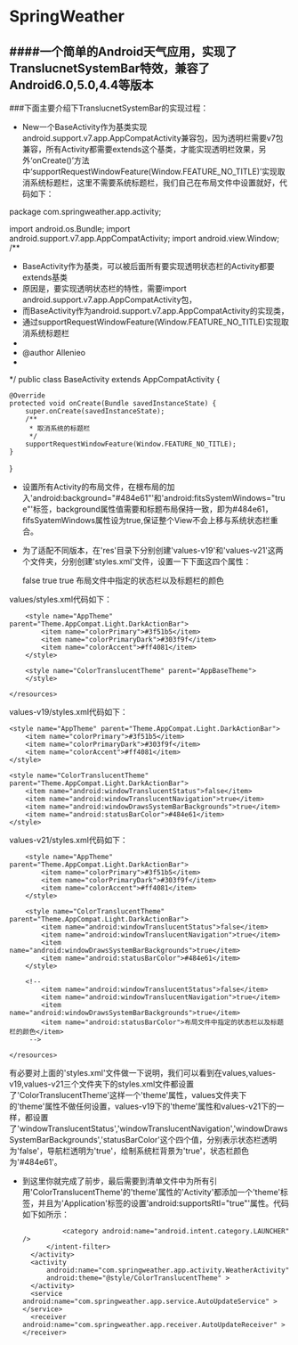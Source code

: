 # SpringWeather

####一个简单的Android天气应用，实现了TranslucnetSystemBar特效，兼容了Android6.0,5.0,4.4等版本
----------------
###下面主要介绍下TranslucnetSystemBar的实现过程：
 - New一个BaseActivity作为基类实现android.support.v7.app.AppCompatActivity兼容包，因为透明栏需要v7包兼容，所有Activity都需要extends这个基类，才能实现透明栏效果，另外‘onCreate()’方法中‘supportRequestWindowFeature(Window.FEATURE_NO_TITLE)’实现取消系统标题栏，这里不需要系统标题栏，我们自己在布局文件中设置就好，代码如下：
 




    

package com.springweather.app.activity;

import android.os.Bundle;
import android.support.v7.app.AppCompatActivity;
import android.view.Window;
/**
 * BaseActivity作为基类，可以被后面所有要实现透明状态栏的Activity都要extends基类
 * 原因是，要实现透明状态栏的特性，需要import android.support.v7.app.AppCompatActivity包，
 * 而BaseActivity作为android.support.v7.app.AppCompatActivity的实现类，
 * 通过supportRequestWindowFeature(Window.FEATURE_NO_TITLE)实现取消系统标题栏
 * 
 * @author Allenieo
 *
 */
public class BaseActivity extends AppCompatActivity {
	
	@Override
	protected void onCreate(Bundle savedInstanceState) {
		super.onCreate(savedInstanceState);
		/**
		 * 取消系统的标题栏
		 */
		supportRequestWindowFeature(Window.FEATURE_NO_TITLE);
	}

}




- 设置所有Activity的布局文件，在根布局的加入'android:background="#484e61"'和'android:fitsSystemWindows="true"'标签，background属性值需要和标题布局保持一致，即为#484e61，fifsSyatemWindows属性设为true,保证整个View不会上移与系统状态栏重合。
- 为了适配不同版本，在'res'目录下分别创建'values-v19'和'values-v21'这两个文件夹，分别创建'styles.xml'文件，设置一下下面这四个属性：


    <item name="android:windowTranslucentStatus">false</item>
    <item name="android:windowTranslucentNavigation">true</item>
    <item name="android:windowDrawsSystemBarBackgrounds">true</item>
    <item name="android:statusBarColor">布局文件中指定的状态栏以及标题栏的颜色</item>


values/styles.xml代码如下：
    <resources>
    
        <style name="AppTheme" parent="Theme.AppCompat.Light.DarkActionBar">
            <item name="colorPrimary">#3f51b5</item>
            <item name="colorPrimaryDark">#303f9f</item>
            <item name="colorAccent">#ff4081</item>
        </style>
        
        <style name="ColorTranslucentTheme" parent="AppBaseTheme">
        </style>
    
    </resources>

values-v19/styles.xml代码如下：


<resources>

    <style name="AppTheme" parent="Theme.AppCompat.Light.DarkActionBar">
        <item name="colorPrimary">#3f51b5</item>
        <item name="colorPrimaryDark">#303f9f</item>
        <item name="colorAccent">#ff4081</item>
    </style>
    
    <style name="ColorTranslucentTheme" parent="Theme.AppCompat.Light.DarkActionBar">
        <item name="android:windowTranslucentStatus">false</item>
        <item name="android:windowTranslucentNavigation">true</item>
        <item name="android:windowDrawsSystemBarBackgrounds">true</item>
        <item name="android:statusBarColor">#484e61</item>
    </style>

</resources>

values-v21/styles.xml代码如下：
        <resources>
    
        <style name="AppTheme" parent="Theme.AppCompat.Light.DarkActionBar">
            <item name="colorPrimary">#3f51b5</item>
            <item name="colorPrimaryDark">#303f9f</item>
            <item name="colorAccent">#ff4081</item>
        </style>
        
        <style name="ColorTranslucentTheme" parent="Theme.AppCompat.Light.DarkActionBar">
            <item name="android:windowTranslucentStatus">false</item>
            <item name="android:windowTranslucentNavigation">true</item>
            <item name="android:windowDrawsSystemBarBackgrounds">true</item>
            <item name="android:statusBarColor">#484e61</item>
        </style>
        
        <!-- 
        	<item name="android:windowTranslucentStatus">false</item>
    		<item name="android:windowTranslucentNavigation">true</item>
    		<item name="android:windowDrawsSystemBarBackgrounds">true</item>
    		<item name="android:statusBarColor">布局文件中指定的状态栏以及标题栏的颜色</item>
         -->
    
    </resources>


有必要对上面的'styles.xml'文件做一下说明，我们可以看到在values,values-v19,values-v21三个文件夹下的styles.xml文件都设置了'ColorTranslucentTheme'这样一个'theme'属性，values文件夹下的'theme'属性不做任何设置，values-v19下的'theme'属性和values-v21下的一样，都设置了'windowTranslucentStatus','windowTranslucentNavigation','windowDrawsSystemBarBackgrounds','statusBarColor'这个四个值，分别表示状态栏透明为'false'，导航栏透明为'true'，绘制系统栏背景为'true'，状态栏颜色为'#484e61'。

- 到这里你就完成了前步，最后需要到清单文件中为所有引用'ColorTranslucentTheme'的'theme'属性的'Activity'都添加一个'theme'标签，并且为'Application'标签的设置'android:supportsRtl="true"'属性。代码如下如所示：




    <application
        android:allowBackup="true"
        android:icon="@drawable/ic_launcher"
        android:label="@string/app_name"
        android:supportsRtl="true"
        android:theme="@style/AppTheme" >
        <activity
            android:name="com.springweather.app.activity.ChooseAreaActivity"
            android:theme="@style/ColorTranslucentTheme"
            android:label="@string/app_name" >
            <intent-filter>
                <action android:name="android.intent.action.MAIN" />

                <category android:name="android.intent.category.LAUNCHER" />
            </intent-filter>
        </activity>
        <activity 
            android:name="com.springweather.app.activity.WeatherActivity"
            android:theme="@style/ColorTranslucentTheme" >
        </activity>
        <service android:name="com.springweather.app.service.AutoUpdateService" ></service>
        <receiver android:name="com.springweather.app.receiver.AutoUpdateReceiver" ></receiver>
    </application>




 

